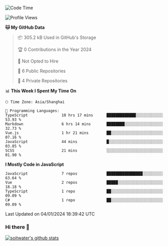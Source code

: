 <!--START_SECTION:waka-->
![Code Time](http://img.shields.io/badge/Code%20Time-2%2C988%20hrs%2055%20mins-blue)

![Profile Views](http://img.shields.io/badge/Profile%20Views-0-blue)

**🐱 My GitHub Data** 

> 📦 305.2 kB Used in GitHub's Storage 
 > 
> 🏆 0 Contributions in the Year 2024
 > 
> 🚫 Not Opted to Hire
 > 
> 📜 6 Public Repositories 
 > 
> 🔑 4 Private Repositories 
 > 
📊 **This Week I Spent My Time On** 

```text
🕑︎ Time Zone: Asia/Shanghai

💬 Programming Languages: 
TypeScript               10 hrs 17 mins      █████████████░░░░░░░░░░░░   53.93 % 
Markdown                 6 hrs 14 mins       ████████░░░░░░░░░░░░░░░░░   32.73 % 
Vue.js                   1 hr 21 mins        ██░░░░░░░░░░░░░░░░░░░░░░░   07.16 % 
JavaScript               44 mins             █░░░░░░░░░░░░░░░░░░░░░░░░   03.85 % 
SCSS                     21 mins             ░░░░░░░░░░░░░░░░░░░░░░░░░   01.90 % 
```

**I Mostly Code in JavaScript** 

```text
JavaScript               7 repos             ████████████████░░░░░░░░░   63.64 % 
Vue                      2 repos             █████░░░░░░░░░░░░░░░░░░░░   18.18 % 
TypeScript               1 repo              ██░░░░░░░░░░░░░░░░░░░░░░░   09.09 % 
C#                       1 repo              ██░░░░░░░░░░░░░░░░░░░░░░░   09.09 % 
```




 Last Updated on 04/01/2024 18:39:42 UTC
<!--END_SECTION:waka-->

### Hi there 👋
[![soitwater's github stats](https://github-readme-stats.vercel.app/api?username=soitwater)](https://github.com/soitwater/github-readme-stats)

